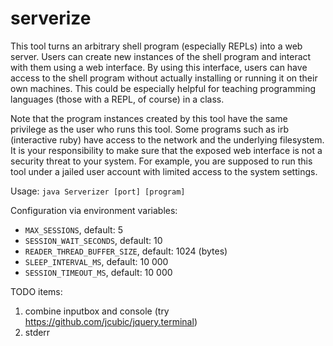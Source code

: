 serverize
=========

This tool turns an arbitrary shell program (especially REPLs) into a web server.
Users can create new instances of the shell program and interact with them using a web interface.
By using this interface, users can have access to the shell program without actually installing or running it on their own machines.
This could be especially helpful for teaching programming languages (those with a REPL, of course) in a class.

Note that the program instances created by this tool have the same privilege as the user who runs this tool.
Some programs such as irb (interactive ruby) have access to the network and the underlying filesystem.
It is your responsibility to make sure that the exposed web interface is not a security threat to your system.
For example, you are supposed to run this tool under a jailed user account with limited access to the system settings.

Usage: `java Serverizer [port] [program]`

Configuration via environment variables:
- `MAX_SESSIONS`, default: 5
- `SESSION_WAIT_SECONDS`, default: 10
- `READER_THREAD_BUFFER_SIZE`, default: 1024 (bytes)
- `SLEEP_INTERVAL_MS`, default: 10 000
- `SESSION_TIMEOUT_MS`, default: 10 000

TODO items:
1. combine inputbox and console (try https://github.com/jcubic/jquery.terminal)
2. stderr
